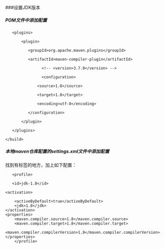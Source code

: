 ###设置JDK版本

##### POM文件中添加配置
<build>

       <plugins>

           <plugin>

              <groupId>org.apache.maven.plugins</groupId>

              <artifactId>maven-compiler-plugin</artifactId>

                    <!-- <version>3.7.0</version> -->  

                    <configuration>

                  <source>1.8</source>

                  <target>1.8</target>

                  <encoding>utf-8</encoding>

              </configuration>

           </plugin>

       </plugins>

    </build>


##### 本地maven仓库配置的settings.xml文件中添加配置

找到有<profile>标签的地方，加上如下配置：
       
       <profile>

       <id>jdk-1.8</id>    

    <activation>  

        <activeByDefault>true</activeByDefault>    
        <jdk>1.8</jdk>    
    </activation>    
    <properties>    
        <maven.compiler.source>1.8</maven.compiler.source>    
        <maven.compiler.target>1.8</maven.compiler.target>    
        <maven.compiler.compilerVersion>1.8</maven.compiler.compilerVersion>    
    </properties>    
        </profile>


